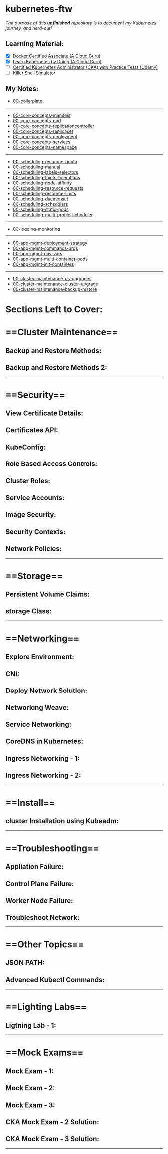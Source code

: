 # kubernetes-ftw

*The purpose of this **unfinished** repository is to document my Kubernetes journey, and nerd-out!*

## Learning Material:
- [x] [Docker Certified Associate (A Cloud Guru)](https://learn.acloud.guru/course/6b00566d-6246-4ebe-8257-f98f989321cf/overview)
- [x] [Learn Kubernetes by Doing (A Cloud Guru)](https://learn.acloud.guru/course/82b39fac-b9f7-43d1-8f52-6a89efe5202f/dashboard)
- [ ] [Certified Kubernetes Administrator (CKA) with Practice Tests (Udemy)](https://www.udemy.com/course/certified-kubernetes-administrator-with-practice-tests/)
- [ ] [Killer Shell Simulator](https://killer.sh/)

## My Notes:
- [00-boilerplate](notes/00-boilerplate.md)
---
- [00-core-concepts-manifest](notes/00-core-concepts-manifest-basics.md)
- [00-core-concepts-pod](notes/00-core-concepts-pod.md)
- [00-core-concepts-replicationcontroller](notes/00-core-concepts-replicationcontroller.md)
- [00-core-concepts-replicaset](notes/00-core-concepts-replicaset.md)
- [00-core-concepts-deployment](notes/00-core-concepts-deployment.md)
- [00-core-concepts-services](/notes/00-core-concepts-services.md)
- [00-core-concepts-namespace](notes/00-core-concepts-namespace.md)
---
- [00-scheduling-resource-quota](notes/00-scheduling-resource-quota.md)
- [00-scheduling-manual](notes/00-scheduling-manual.md)
- [00-scheduling-labels-selectors](notes/00-scheduling-labels-selectors.md)
- [00-scheduling-taints-tolerations](notes/00-scheduling-taints-tolerations.md)
- [00-scheduling-node-affinity](notes/00-scheduling-node-affinity.md)
- [00-scheduling-resource-requests](notes/00-scheduling-resource-requests.md)
- [00-scheduling-resource-limits](notes/00-scheduling-resource-limits.md)
- [00-scheduling-daemonset](notes/00-scheduling-daemonset.md)
- [00-scheduling-schedulers](notes/00-scheduling-schedulers.md)
- [00-scheduling-static-pods](notes/00-scheduling-static-pods.md)
- [00-scheduling-multi-profile-scheduler](notes/00-scheduling-multi-profile-scheduler.md)
---
- [00-logging-monitoring](notes/00-logging-monitoring.md)
---
- [00-app-mgmt-deployment-strategy](notes/00-app-mgmt-deployment-strategy.md)
- [00-app-mgmt-commands-args](notes/00-app-mgmt-commands-args.md)
- [00-app-mgmt-env-vars](notes/00-app-mgmt-env-vars.md)
- [00-app-mgmt-multi-container-pods](notes/00-app-mgmt-multi-container-pods.md)
- [00-app-mgmt-init-containers](notes/00-app-mgmt-init-containers.md)
---
- [00-cluster-maintenance-os-upgrades](notes/00-cluster-maintenance-os-upgrades.md)
- [00-cluster-maintenance-cluster-upgrade](notes/00-cluster-maintenance-cluster-upgrade.md)
- [00-cluster-maintenance-backup-restore](notes/00-cluster-maintenance-backup-restore.md)

# Sections Left to Cover:

# ==Cluster Maintenance==
## Backup and Restore Methods:
## Backup and Restore Methods 2:
---

# ==Security==
## View Certificate Details:
## Certificates API:
## KubeConfig:
## Role Based Access Controls:
## Cluster Roles:
## Service Accounts:
## Image Security:
## Security Contexts:
## Network Policies:
---

# ==Storage==
## Persistent Volume Claims:
## storage Class:
---

# ==Networking==
## Explore Environment:
## CNI:
## Deploy Network Solution:
## Networking Weave:
## Service Networking:
## CoreDNS in Kubernetes:
## Ingress Networking - 1:
## Ingress Networking - 2:
---

# ==Install==
## cluster Installation using Kubeadm:
---

# ==Troubleshooting==
## Appliation Failure:
## Control Plane Failure:
## Worker Node Failure:
## Troubleshoot Network:
---

# ==Other Topics==
## JSON PATH:
## Advanced Kubectl Commands:
---

# ==Lighting Labs==
## Ligtning Lab - 1:
---

# ==Mock Exams==
## Mock Exam - 1:
## Mock Exam - 2:
## Mock Exam - 3:
## CKA Mock Exam - 2 Solution:
## CKA Mock Exam - 3 Solution:
---
